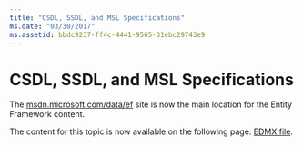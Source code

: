 ```yaml
---
title: "CSDL, SSDL, and MSL Specifications"
ms.date: "03/30/2017"
ms.assetid: bbdc9237-ff4c-4441-9565-31ebc29743e9
---
```

# CSDL, SSDL, and MSL Specifications
The [msdn.microsoft.com/data/ef](http://msdn.microsoft.com/data/ef) site is now the main location for the Entity Framework content.  
  
 The content for this topic is now available on the following page: [EDMX file](http://msdn.microsoft.com/data/jj650889).
